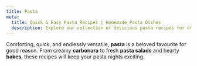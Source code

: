 ```yaml
---
title: Pasta
meta:
  title: Quick & Easy Pasta Recipes | Homemade Pasta Dishes
  description: Explore our collection of delicious pasta recipes for every occasion. From classic spaghetti to creamy fettuccine and hearty lasagna - find your perfect pasta dish.
---
```


Comforting, quick, and endlessly versatile, **pasta** is a beloved favourite for good reason. From creamy **carbonara** to fresh **pasta salads** and hearty **bakes**, these recipes will keep your pasta nights exciting.
